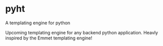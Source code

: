 # pyht
A templating engine for python

Upcoming templating engine for any backend python application.
Heavly inspired by the Emmet templating engine!

